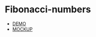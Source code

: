 # Fibonacci-numbers

- [ DEMO ](https://jka4.github.io/mobile_app_landingPage/)
- [ MOCKUP](<https://www.figma.com/file/RUEU0jHTbTh8ZOeliMkzJe/Mobile-App-Landing-Page-(Homework%231)?node-id=0%3A1>)
